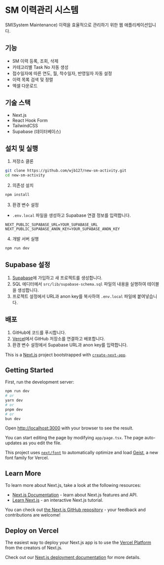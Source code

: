 # SM 이력관리 시스템

SM(System Maintenance) 이력을 효율적으로 관리하기 위한 웹 애플리케이션입니다.

## 기능

- SM 이력 등록, 조회, 삭제
- 카테고리별 Task No 자동 생성
- 접수일자에 따른 연도, 월, 착수일자, 반영일자 자동 설정
- 이력 목록 검색 및 정렬
- 엑셀 다운로드

## 기술 스택

- Next.js
- React Hook Form
- TailwindCSS
- Supabase (데이터베이스)

## 설치 및 실행

1. 저장소 클론
```bash
git clone https://github.com/wjb127/new-sm-activity.git
cd new-sm-activity
```

2. 의존성 설치
```bash
npm install
```

3. 환경 변수 설정
- `.env.local` 파일을 생성하고 Supabase 연결 정보를 입력합니다.
```
NEXT_PUBLIC_SUPABASE_URL=YOUR_SUPABASE_URL
NEXT_PUBLIC_SUPABASE_ANON_KEY=YOUR_SUPABASE_ANON_KEY
```

4. 개발 서버 실행
```bash
npm run dev
```

## Supabase 설정

1. [Supabase](https://supabase.com)에 가입하고 새 프로젝트를 생성합니다.
2. SQL 에디터에서 `src/lib/supabase-schema.sql` 파일의 내용을 실행하여 테이블을 생성합니다.
3. 프로젝트 설정에서 URL과 anon key를 복사하여 `.env.local` 파일에 붙여넣습니다.

## 배포

1. GitHub에 코드를 푸시합니다.
2. [Vercel](https://vercel.com)에서 GitHub 저장소를 연결하고 배포합니다.
3. 환경 변수 설정에서 Supabase URL과 anon key를 입력합니다.

This is a [Next.js](https://nextjs.org) project bootstrapped with [`create-next-app`](https://nextjs.org/docs/app/api-reference/cli/create-next-app).

## Getting Started

First, run the development server:

```bash
npm run dev
# or
yarn dev
# or
pnpm dev
# or
bun dev
```

Open [http://localhost:3000](http://localhost:3000) with your browser to see the result.

You can start editing the page by modifying `app/page.tsx`. The page auto-updates as you edit the file.

This project uses [`next/font`](https://nextjs.org/docs/app/building-your-application/optimizing/fonts) to automatically optimize and load [Geist](https://vercel.com/font), a new font family for Vercel.

## Learn More

To learn more about Next.js, take a look at the following resources:

- [Next.js Documentation](https://nextjs.org/docs) - learn about Next.js features and API.
- [Learn Next.js](https://nextjs.org/learn) - an interactive Next.js tutorial.

You can check out [the Next.js GitHub repository](https://github.com/vercel/next.js) - your feedback and contributions are welcome!

## Deploy on Vercel

The easiest way to deploy your Next.js app is to use the [Vercel Platform](https://vercel.com/new?utm_medium=default-template&filter=next.js&utm_source=create-next-app&utm_campaign=create-next-app-readme) from the creators of Next.js.

Check out our [Next.js deployment documentation](https://nextjs.org/docs/app/building-your-application/deploying) for more details.
